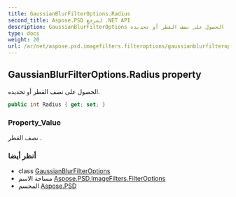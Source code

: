 ```yaml
---
title: GaussianBlurFilterOptions.Radius
second_title: Aspose.PSD لمرجع .NET API
description: GaussianBlurFilterOptions ملكية. الحصول على نصف القطر أو تحديده.
type: docs
weight: 20
url: /ar/net/aspose.psd.imagefilters.filteroptions/gaussianblurfilteroptions/radius/
---
```

## GaussianBlurFilterOptions.Radius property

الحصول على نصف القطر أو تحديده.

```csharp
public int Radius { get; set; }
```

### Property_Value

نصف القطر .

### أنظر أيضا

* class [GaussianBlurFilterOptions](../)
* مساحة الاسم [Aspose.PSD.ImageFilters.FilterOptions](../../gaussianblurfilteroptions/)
* المجسم [Aspose.PSD](../../../)


